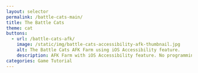 ```yaml
---
layout: selector
permalink: /battle-cats-main/
title: The Battle Cats
theme: cat
buttons:
  - url: /battle-cats-afk/
    image: /static/img/battle-cats-accessibility-afk-thumbnail.jpg
    alt: The Battle Cats AFK Farm using iOS Accessibility feature.
    description: AFK Farm with iOS Accessibility feature. No programming required!
categories: Game Tutorial
---
```

